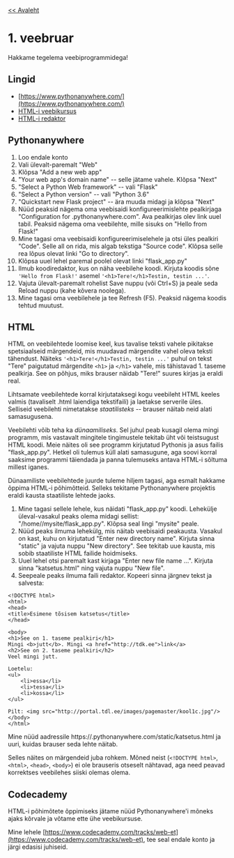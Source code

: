 [<< Avaleht](/)

<style>
.pre {
    font-family: monospace;
    white-space: pre;
}

aside.notice {
    background-color:#fffed6;
    border-color: black;
    border-width: 1px;
    padding: 10px;
    margin-bottom: 20px;
}

</style>

# 1. veebruar

Hakkame tegelema veebiprogrammidega!

## Lingid

* [https://www.pythonanywhere.com/](https://www.pythonanywhere.com/)
* [HTML-i veebikursus](https://www.codecademy.com/tracks/web-et)
* [HTML-i redaktor](https://html-online.com/editor/)

## Pythonanywhere

1. Loo endale konto
2. Vali ülevalt-paremalt "Web"
3. Klõpsa "Add a new web app"
4. "Your web app's domain name" -- selle jätame vahele. Klõpsa "Next"
5. "Select a Python Web framework" -- vali "Flask" 
6. "Select a Python version" -- vali "Python 3.6"
7. "Quickstart new Flask project" -- ära muuda midagi ja klõpsa "Next"
8. Nüüd peaksid nägema oma veebisaidi konfigureerimislehte pealkirjaga "Configuration for <sinu nimi>.pythonanywhere.com". Ava pealkirjas olev link uuel tabil. Peaksid nägema oma veebilehte, mille sisuks on "Hello from Flask!"
9. Mine tagasi oma veebisaidi konfigureerimiselehele ja otsi üles pealkiri "Code". Selle all on rida, mis algab tekstiga "Source code". Klõpsa selle rea lõpus olevat linki "Go to directory".
10. Klõpsa uuel lehel paremal poolel olevat linki "flask_app.py"
11. Ilmub koodiredaktor, kus on näha veebilehe koodi. Kirjuta koodis sõne `'Hello from Flask!'` asemel `'<h1>Tere!</h1>Testin, testin ...'`.
12. Vajuta ülevalt-paremalt rohelist Save nuppu (või Ctrl+S) ja peale seda Reload nuppu (kahe kõvera noolega).
13. Mine tagasi oma veebilehele ja tee Refresh (F5). Peaksid nägema koodis tehtud muutust.

## HTML

HTML on veebilehtede loomise keel, kus tavalise teksti vahele pikitakse spetsiaalseid märgendeid, mis muudavad märgendite vahel oleva teksti tähendust. Näiteks
`'<h1>Tere!</h1>Testin, testin ...'` puhul on tekst "Tere" paigutatud märgendite `<h1>` ja `</h1>` vahele, mis tähistavad 1. taseme pealkirja. See on põhjus, miks brauser näidab "Tere!" suures kirjas ja eraldi real.

Lihtsamate veebilehtede korral kirjutataksegi kogu veebileht HTML keeles valmis (tavaliselt .html laiendiga tekstifaili) ja laetakse serverile üles. Selliseid veebilehti nimetatakse *staatilisteks* -- brauser näitab neid alati samasugusena.

Veebilehti võib teha ka *dünaamiliseks*. Sel juhul peab kusagil olema mingi programm, mis vastavalt mingitele tingimustele tekitab üht või teistsugust HTML koodi. Meie näites oli see programm kirjutatud Pythonis ja asus failis "flask_app.py". Hetkel oli tulemus küll alati samasugune, aga soovi korral saaksime programmi täiendada ja panna tulemuseks antava HTML-i sõltuma millest iganes.

Dünaamiliste veebilehtede juurde tuleme hiljem tagasi, aga esmalt hakkame õppima HTML-i põhimõtteid. Selleks tekitame Pythonanywhere projektis eraldi kausta staatiliste lehtede jaoks.

1. Mine tagasi sellele lehele, kus näidati "flask_app.py" koodi. Lehekülje üleval-vasakul peaks olema midagi sellist: "/home/<sinu nimi>/mysite/flask_app.py". Klõpsa seal lingi "mysite" peale.
2. Nüüd peaks ilmuma lehekülg, mis näitab veebisaidi peakausta. Vasakul on kast, kuhu on kirjutatud "Enter new directory name". Kirjuta sinna "static" ja vajuta nuppu "New directory". See tekitab uue kausta, mis sobib staatiliste HTML failide hoidmiseks.
3. Uuel lehel otsi paremalt kast kirjaga "Enter new file name ...". Kirjuta sinna "katsetus.html" ning vajuta nuppu "New file". 
4. Seepeale peaks ilmuma faili redaktor. Kopeeri sinna järgnev tekst ja salvesta:

```
<!DOCTYPE html>
<html>
<head>
<title>Esimene tõsisem katsetus</title>
</head>

<body>
<h1>See on 1. taseme pealkiri</h1>
Mingi <b>jutt</b>. Mingi <a href="http://tdk.ee">link</a>
<h2>See on 2. taseme pealkiri</h2>
Veel mingi jutt.

Loetelu:
<ul>
    <li>essa</li>
    <li>tessa</li>
    <li>kossa</li>
</ul>

Pilt: <img src="http://portal.tdl.ee/images/pagemaster/kool1c.jpg"/>
</body>
</html>
```

Mine nüüd aadressile https://<sinu nimi>.pythonanywhere.com/static/katsetus.html ja uuri, kuidas brauser seda lehte näitab.

Selles näites on märgendeid juba rohkem. Mõned neist (`<!DOCTYPE html>`, `<html>`, `<head>`, `<body>`) ei ole brauseris otseselt nähtavad, aga need peavad korrektses veebilehes siiski olemas olema.

## Codecademy

HTML-i põhimõtete õppimiseks jätame nüüd Pythonanywhere'i mõneks ajaks kõrvale ja võtame ette ühe veebikursuse.

Mine lehele [https://www.codecademy.com/tracks/web-et](https://www.codecademy.com/tracks/web-et), tee seal endale konto ja järgi edasisi juhiseid.


